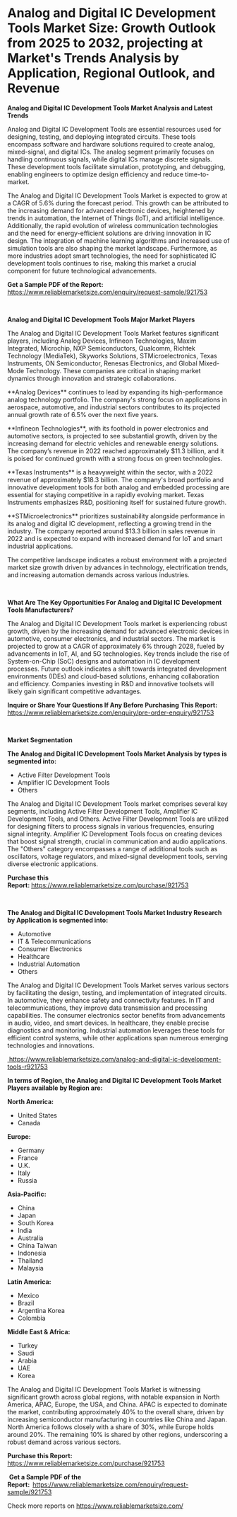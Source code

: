 <p><h1>Analog and Digital IC Development Tools Market Size: Growth Outlook from 2025 to 2032, projecting at Market's Trends Analysis by Application, Regional Outlook, and Revenue</h1></p><p><strong>Analog and Digital IC Development Tools Market Analysis and Latest Trends</strong></p>
<p><p>Analog and Digital IC Development Tools are essential resources used for designing, testing, and deploying integrated circuits. These tools encompass software and hardware solutions required to create analog, mixed-signal, and digital ICs. The analog segment primarily focuses on handling continuous signals, while digital ICs manage discrete signals. These development tools facilitate simulation, prototyping, and debugging, enabling engineers to optimize design efficiency and reduce time-to-market.</p><p>The Analog and Digital IC Development Tools Market is expected to grow at a CAGR of 5.6% during the forecast period. This growth can be attributed to the increasing demand for advanced electronic devices, heightened by trends in automation, the Internet of Things (IoT), and artificial intelligence. Additionally, the rapid evolution of wireless communication technologies and the need for energy-efficient solutions are driving innovation in IC design. The integration of machine learning algorithms and increased use of simulation tools are also shaping the market landscape. Furthermore, as more industries adopt smart technologies, the need for sophisticated IC development tools continues to rise, making this market a crucial component for future technological advancements.</p></p>
<p><strong>Get a Sample PDF of the Report:&nbsp;</strong> <a href="https://www.reliablemarketsize.com/enquiry/request-sample/921753?utm_campaign=2488&utm_medium=2&utm_source=Github&utm_content=ia&utm_term=12022025&utm_id=analog-and-digital-ic-development-tools">https://www.reliablemarketsize.com/enquiry/request-sample/921753</a></p>
<p>&nbsp;</p>
<p><strong>Analog and Digital IC Development Tools Major Market Players</strong></p>
<p><p>The Analog and Digital IC Development Tools Market features significant players, including Analog Devices, Infineon Technologies, Maxim Integrated, Microchip, NXP Semiconductors, Qualcomm, Richtek Technology (MediaTek), Skyworks Solutions, STMicroelectronics, Texas Instruments, ON Semiconductor, Renesas Electronics, and Global Mixed-Mode Technology. These companies are critical in shaping market dynamics through innovation and strategic collaborations.</p><p>**Analog Devices** continues to lead by expanding its high-performance analog technology portfolio. The company's strong focus on applications in aerospace, automotive, and industrial sectors contributes to its projected annual growth rate of 6.5% over the next five years. </p><p>**Infineon Technologies**, with its foothold in power electronics and automotive sectors, is projected to see substantial growth, driven by the increasing demand for electric vehicles and renewable energy solutions. The company’s revenue in 2022 reached approximately $11.3 billion, and it is poised for continued growth with a strong focus on green technologies.</p><p>**Texas Instruments** is a heavyweight within the sector, with a 2022 revenue of approximately $18.3 billion. The company's broad portfolio and innovative development tools for both analog and embedded processing are essential for staying competitive in a rapidly evolving market. Texas Instruments emphasizes R&D, positioning itself for sustained future growth.</p><p>**STMicroelectronics** prioritizes sustainability alongside performance in its analog and digital IC development, reflecting a growing trend in the industry. The company reported around $13.3 billion in sales revenue in 2022 and is expected to expand with increased demand for IoT and smart industrial applications.</p><p>The competitive landscape indicates a robust environment with a projected market size growth driven by advances in technology, electrification trends, and increasing automation demands across various industries.</p></p>
<p>&nbsp;</p>
<p><strong>What Are The Key Opportunities For Analog and Digital IC Development Tools Manufacturers?</strong></p>
<p><p>The Analog and Digital IC Development Tools market is experiencing robust growth, driven by the increasing demand for advanced electronic devices in automotive, consumer electronics, and industrial sectors. The market is projected to grow at a CAGR of approximately 6% through 2028, fueled by advancements in IoT, AI, and 5G technologies. Key trends include the rise of System-on-Chip (SoC) designs and automation in IC development processes. Future outlook indicates a shift towards integrated development environments (IDEs) and cloud-based solutions, enhancing collaboration and efficiency. Companies investing in R&D and innovative toolsets will likely gain significant competitive advantages.</p></p>
<p><strong>Inquire or Share Your Questions If Any Before Purchasing This Report:</strong> <a href="https://www.reliablemarketsize.com/enquiry/pre-order-enquiry/921753?utm_campaign=2488&utm_medium=2&utm_source=Github&utm_content=ia&utm_term=12022025&utm_id=analog-and-digital-ic-development-tools">https://www.reliablemarketsize.com/enquiry/pre-order-enquiry/921753</a></p>
<p>&nbsp;</p>
<p><strong>Market Segmentation</strong></p>
<p><strong>The Analog and Digital IC Development Tools Market Analysis by types is segmented into:</strong></p>
<p><ul><li>Active Filter Development Tools</li><li>Amplifier IC Development Tools</li><li>Others</li></ul></p>
<p><p>The Analog and Digital IC Development Tools market comprises several key segments, including Active Filter Development Tools, Amplifier IC Development Tools, and Others. Active Filter Development Tools are utilized for designing filters to process signals in various frequencies, ensuring signal integrity. Amplifier IC Development Tools focus on creating devices that boost signal strength, crucial in communication and audio applications. The "Others" category encompasses a range of additional tools such as oscillators, voltage regulators, and mixed-signal development tools, serving diverse electronic applications.</p></p>
<p><strong>Purchase this Report:&nbsp;</strong><a href="https://www.reliablemarketsize.com/purchase/921753?utm_campaign=2488&utm_medium=2&utm_source=Github&utm_content=ia&utm_term=12022025&utm_id=analog-and-digital-ic-development-tools">https://www.reliablemarketsize.com/purchase/921753</a></p>
<p>&nbsp;</p>
<p><strong>The Analog and Digital IC Development Tools Market Industry Research by Application is segmented into:</strong></p>
<p><ul><li>Automotive</li><li>IT & Telecommunications</li><li>Consumer Electronics</li><li>Healthcare</li><li>Industrial Automation</li><li>Others</li></ul></p>
<p><p>The Analog and Digital IC Development Tools Market serves various sectors by facilitating the design, testing, and implementation of integrated circuits. In automotive, they enhance safety and connectivity features. In IT and telecommunications, they improve data transmission and processing capabilities. The consumer electronics sector benefits from advancements in audio, video, and smart devices. In healthcare, they enable precise diagnostics and monitoring. Industrial automation leverages these tools for efficient control systems, while other applications span numerous emerging technologies and innovations.</p></p>
<p><a href="https://www.reliablemarketsize.com/analog-and-digital-ic-development-tools-r921753?utm_campaign=2488&utm_medium=2&utm_source=Github&utm_content=ia&utm_term=12022025&utm_id=analog-and-digital-ic-development-tools">&nbsp;https://www.reliablemarketsize.com/analog-and-digital-ic-development-tools-r921753</a></p>
<p><strong>In terms of Region, the Analog and Digital IC Development Tools Market Players available by Region are:</strong></p>
<p>
    <p> <strong> North America: </strong>
        <ul>
            <li>United States</li>
            <li>Canada</li>
        </ul>
        </p> 
    <p> <strong> Europe: </strong>
        <ul>
            <li>Germany</li>
            <li>France</li>
            <li>U.K.</li>
            <li>Italy</li>
            <li>Russia</li>
        </ul>
        </p> 
    <p> <strong> Asia-Pacific: </strong>
        <ul>
            <li>China</li>
            <li>Japan</li>
            <li>South Korea</li>
            <li>India</li>
            <li>Australia</li>
            <li>China Taiwan</li>
            <li>Indonesia</li>
            <li>Thailand</li>
            <li>Malaysia</li>
        </ul>
        </p> 
    <p> <strong> Latin America: </strong>
        <ul>
            <li>Mexico</li>
            <li>Brazil</li>
            <li>Argentina Korea</li>
            <li>Colombia</li>
        </ul>
        </p> 
    <p> <strong> Middle East & Africa: </strong>
        <ul>
            <li>Turkey</li>
            <li>Saudi</li>
            <li>Arabia</li>
            <li>UAE</li>
            <li>Korea</li>
        </ul>
    </p>
    </p>
<p><p>The Analog and Digital IC Development Tools Market is witnessing significant growth across global regions, with notable expansion in North America, APAC, Europe, the USA, and China. APAC is expected to dominate the market, contributing approximately 40% to the overall share, driven by increasing semiconductor manufacturing in countries like China and Japan. North America follows closely with a share of 30%, while Europe holds around 20%. The remaining 10% is shared by other regions, underscoring a robust demand across various sectors.</p></p>
<p><strong>Purchase this Report: </strong><a href="https://www.reliablemarketsize.com/purchase/921753?utm_campaign=2488&utm_medium=2&utm_source=Github&utm_content=ia&utm_term=12022025&utm_id=analog-and-digital-ic-development-tools">https://www.reliablemarketsize.com/purchase/921753</a></p>
<p>&nbsp;<strong>Get a Sample PDF of the Report:&nbsp;&nbsp;</strong><a href="https://www.reliablemarketsize.com/enquiry/request-sample/921753?utm_campaign=2488&utm_medium=2&utm_source=Github&utm_content=ia&utm_term=12022025&utm_id=analog-and-digital-ic-development-tools">https://www.reliablemarketsize.com/enquiry/request-sample/921753</a></p>
<p><strong></strong></p>
<p>Check more reports on <a href="https://www.reliablemarketsize.com/?utm_campaign=2488&utm_medium=2&utm_source=Github&utm_content=ia&utm_term=12022025&utm_id=analog-and-digital-ic-development-tools">https://www.reliablemarketsize.com/</a></p>